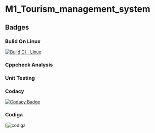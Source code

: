 # M1_Tourism_management_system
## Badges
### Bulid On Linux
[![Build CI - Linux](https://github.com/Gayathri-karthikeyan/M1_PROJECT-IN-C/actions/workflows/c-cpp.yml/badge.svg)](https://github.com/Gayathri-karthikeyan/M1_PROJECT-IN-C/actions/workflows/c-cpp.yml)
### Cppcheck Analysis

### Unit Testing

### Codacy
[![Codacy Badge](https://app.codacy.com/project/badge/Grade/4653fbe6a91e42f6aa46753d322540d8)](https://www.codacy.com/gh/Gayathri-karthikeyan/M1_TOURISM_MANAGEMENT_SYSTEM/dashboard?utm_source=github.com&amp;utm_medium=referral&amp;utm_content=Gayathri-karthikeyan/M1_TOURISM_MANAGEMENT_SYSTEM&amp;utm_campaign=Badge_Grade)
### Codiga
[![codiga](https://api.codiga.io/project/32344/status/svg)
